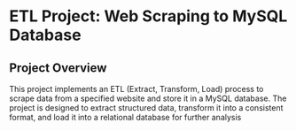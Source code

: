 # ETL Project: Web Scraping to MySQL Database

## Project Overview

This project implements an ETL (Extract, Transform, Load) process to scrape data from a specified website and store it in a MySQL database. The project is designed to extract structured data, transform it into a consistent format, and load it into a relational database for further analysis